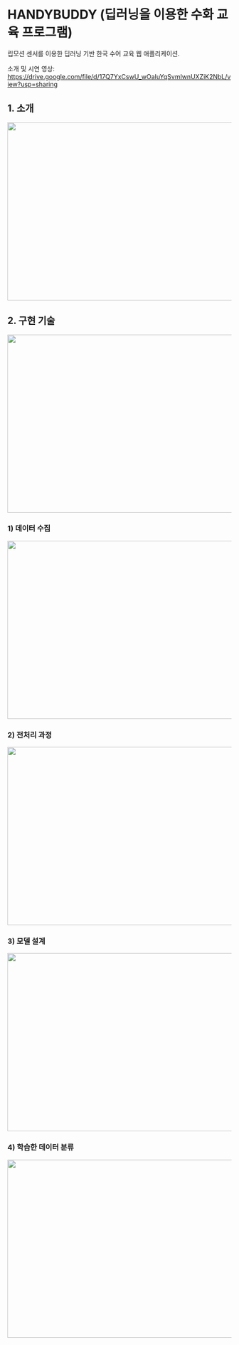 # HANDYBUDDY (딥러닝을 이용한 수화 교육 프로그램)

립모션 센서를 이용한 딥러닝 기반 한국 수어 교육 웹 애플리케이션.

소개 및 시연 영상: https://drive.google.com/file/d/17Q7YxCswU_wOaIuYqSvmIwnUXZiK2NbL/view?usp=sharing


## 1. 소개

<img src="https://user-images.githubusercontent.com/52191425/139628235-69e6308a-ad0a-4748-80d8-187579bb4975.png"  width="600" height="400"/>

## 2. 구현 기술

<img src="https://user-images.githubusercontent.com/52191425/139628237-2594d594-aeb4-4c0f-8c8e-6e7b16fd0d14.png"  width="600" height="400"/>

### 1) 데이터 수집

<img src="https://user-images.githubusercontent.com/52191425/139628240-133c982b-2efe-45e4-a4ef-309024e0b576.png"  width="600" height="400"/>

### 2) 전처리 과정

<img src="https://user-images.githubusercontent.com/52191425/139628247-f175178f-fd86-4113-867d-2baecc9da3b2.png"  width="600" height="400"/>

### 3) 모델 설계

<img src="https://user-images.githubusercontent.com/52191425/139628252-77ac619d-a992-45e0-8201-d348c9b26c36.png"  width="600" height="400"/>


### 4) 학습한 데이터 분류

<img src="https://user-images.githubusercontent.com/52191425/139628261-4fc23c40-5114-4fbe-b870-f4c52f5e7946.png"  width="600" height="400"/>
